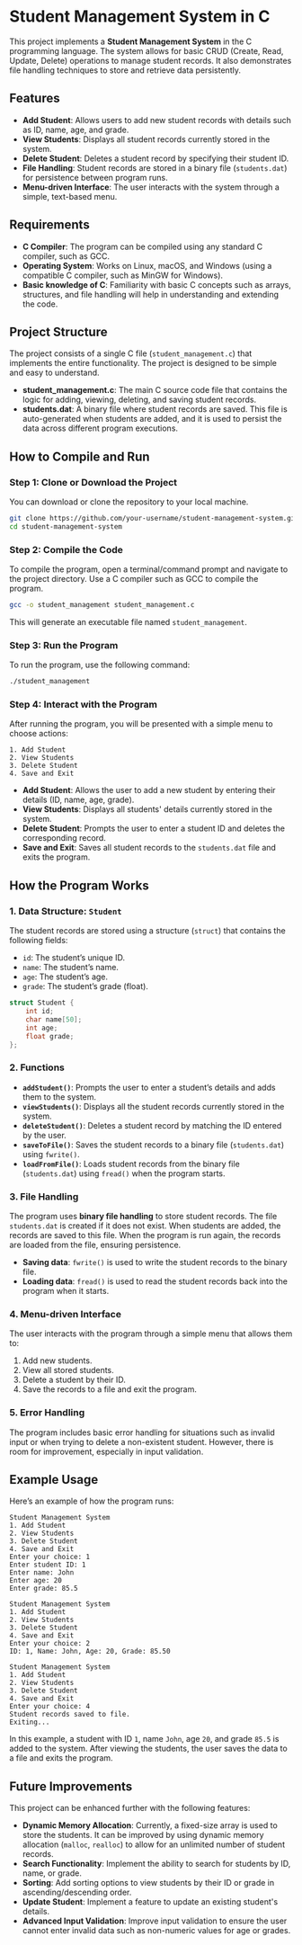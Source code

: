 # Student Management System in C

This project implements a **Student Management System** in the C programming language. The system allows for basic CRUD (Create, Read, Update, Delete) operations to manage student records. It also demonstrates file handling techniques to store and retrieve data persistently.

## Features

- **Add Student**: Allows users to add new student records with details such as ID, name, age, and grade.
- **View Students**: Displays all student records currently stored in the system.
- **Delete Student**: Deletes a student record by specifying their student ID.
- **File Handling**: Student records are stored in a binary file (`students.dat`) for persistence between program runs.
- **Menu-driven Interface**: The user interacts with the system through a simple, text-based menu.

## Requirements

- **C Compiler**: The program can be compiled using any standard C compiler, such as GCC.
- **Operating System**: Works on Linux, macOS, and Windows (using a compatible C compiler, such as MinGW for Windows).
- **Basic knowledge of C**: Familiarity with basic C concepts such as arrays, structures, and file handling will help in understanding and extending the code.

## Project Structure

The project consists of a single C file (`student_management.c`) that implements the entire functionality. The project is designed to be simple and easy to understand.

- **student_management.c**: The main C source code file that contains the logic for adding, viewing, deleting, and saving student records.
- **students.dat**: A binary file where student records are saved. This file is auto-generated when students are added, and it is used to persist the data across different program executions.

## How to Compile and Run

### Step 1: Clone or Download the Project

You can download or clone the repository to your local machine.

```bash
git clone https://github.com/your-username/student-management-system.git
cd student-management-system
```

### Step 2: Compile the Code

To compile the program, open a terminal/command prompt and navigate to the project directory. Use a C compiler such as GCC to compile the program.

```bash
gcc -o student_management student_management.c
```

This will generate an executable file named `student_management`.

### Step 3: Run the Program

To run the program, use the following command:

```bash
./student_management
```

### Step 4: Interact with the Program

After running the program, you will be presented with a simple menu to choose actions:

```
1. Add Student
2. View Students
3. Delete Student
4. Save and Exit
```

- **Add Student**: Allows the user to add a new student by entering their details (ID, name, age, grade).
- **View Students**: Displays all students' details currently stored in the system.
- **Delete Student**: Prompts the user to enter a student ID and deletes the corresponding record.
- **Save and Exit**: Saves all student records to the `students.dat` file and exits the program.

## How the Program Works

### 1. Data Structure: `Student`

The student records are stored using a structure (`struct`) that contains the following fields:

- `id`: The student’s unique ID.
- `name`: The student’s name.
- `age`: The student’s age.
- `grade`: The student’s grade (float).

```c
struct Student {
    int id;
    char name[50];
    int age;
    float grade;
};
```

### 2. Functions

- **`addStudent()`**: Prompts the user to enter a student’s details and adds them to the system.
- **`viewStudents()`**: Displays all the student records currently stored in the system.
- **`deleteStudent()`**: Deletes a student record by matching the ID entered by the user.
- **`saveToFile()`**: Saves the student records to a binary file (`students.dat`) using `fwrite()`.
- **`loadFromFile()`**: Loads student records from the binary file (`students.dat`) using `fread()` when the program starts.

### 3. File Handling

The program uses **binary file handling** to store student records. The file `students.dat` is created if it does not exist. When students are added, the records are saved to this file. When the program is run again, the records are loaded from the file, ensuring persistence.

- **Saving data**: `fwrite()` is used to write the student records to the binary file.
- **Loading data**: `fread()` is used to read the student records back into the program when it starts.

### 4. Menu-driven Interface

The user interacts with the program through a simple menu that allows them to:
1. Add new students.
2. View all stored students.
3. Delete a student by their ID.
4. Save the records to a file and exit the program.

### 5. Error Handling

The program includes basic error handling for situations such as invalid input or when trying to delete a non-existent student. However, there is room for improvement, especially in input validation.

## Example Usage

Here’s an example of how the program runs:

```
Student Management System
1. Add Student
2. View Students
3. Delete Student
4. Save and Exit
Enter your choice: 1
Enter student ID: 1
Enter name: John
Enter age: 20
Enter grade: 85.5

Student Management System
1. Add Student
2. View Students
3. Delete Student
4. Save and Exit
Enter your choice: 2
ID: 1, Name: John, Age: 20, Grade: 85.50

Student Management System
1. Add Student
2. View Students
3. Delete Student
4. Save and Exit
Enter your choice: 4
Student records saved to file.
Exiting...
```

In this example, a student with ID `1`, name `John`, age `20`, and grade `85.5` is added to the system. After viewing the students, the user saves the data to a file and exits the program.

## Future Improvements

This project can be enhanced further with the following features:

- **Dynamic Memory Allocation**: Currently, a fixed-size array is used to store the students. It can be improved by using dynamic memory allocation (`malloc`, `realloc`) to allow for an unlimited number of student records.
- **Search Functionality**: Implement the ability to search for students by ID, name, or grade.
- **Sorting**: Add sorting options to view students by their ID or grade in ascending/descending order.
- **Update Student**: Implement a feature to update an existing student's details.
- **Advanced Input Validation**: Improve input validation to ensure the user cannot enter invalid data such as non-numeric values for age or grades.
